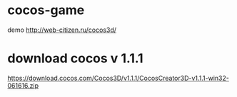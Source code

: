 # cocos-game
demo http://web-citizen.ru/cocos3d/

# download cocos v 1.1.1
https://download.cocos.com/Cocos3D/v1.1.1/CocosCreator3D-v1.1.1-win32-061616.zip
